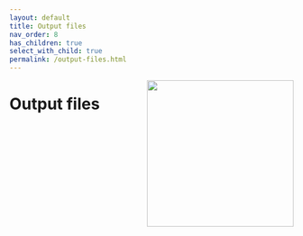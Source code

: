 ```yaml
---
layout: default
title: Output files
nav_order: 8
has_children: true
select_with_child: true
permalink: /output-files.html
---
```


<img src="assets/images/logos/logo-output-files_noname_400px.png" width="260" style="float:right; margin-left: 15px;"/>

# Output files